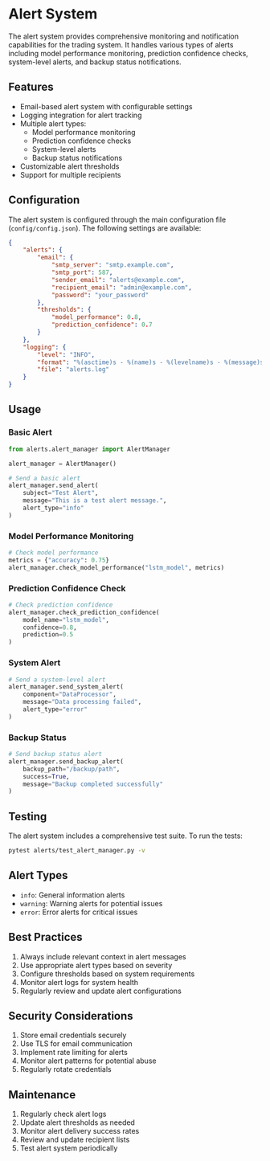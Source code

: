 # Alert System

The alert system provides comprehensive monitoring and notification capabilities for the trading system. It handles various types of alerts including model performance monitoring, prediction confidence checks, system-level alerts, and backup status notifications.

## Features

- Email-based alert system with configurable settings
- Logging integration for alert tracking
- Multiple alert types:
  - Model performance monitoring
  - Prediction confidence checks
  - System-level alerts
  - Backup status notifications
- Customizable alert thresholds
- Support for multiple recipients

## Configuration

The alert system is configured through the main configuration file (`config/config.json`). The following settings are available:

```json
{
    "alerts": {
        "email": {
            "smtp_server": "smtp.example.com",
            "smtp_port": 587,
            "sender_email": "alerts@example.com",
            "recipient_email": "admin@example.com",
            "password": "your_password"
        },
        "thresholds": {
            "model_performance": 0.8,
            "prediction_confidence": 0.7
        }
    },
    "logging": {
        "level": "INFO",
        "format": "%(asctime)s - %(name)s - %(levelname)s - %(message)s",
        "file": "alerts.log"
    }
}
```

## Usage

### Basic Alert

```python
from alerts.alert_manager import AlertManager

alert_manager = AlertManager()

# Send a basic alert
alert_manager.send_alert(
    subject="Test Alert",
    message="This is a test alert message.",
    alert_type="info"
)
```

### Model Performance Monitoring

```python
# Check model performance
metrics = {"accuracy": 0.75}
alert_manager.check_model_performance("lstm_model", metrics)
```

### Prediction Confidence Check

```python
# Check prediction confidence
alert_manager.check_prediction_confidence(
    model_name="lstm_model",
    confidence=0.8,
    prediction=0.5
)
```

### System Alert

```python
# Send a system-level alert
alert_manager.send_system_alert(
    component="DataProcessor",
    message="Data processing failed",
    alert_type="error"
)
```

### Backup Status

```python
# Send backup status alert
alert_manager.send_backup_alert(
    backup_path="/backup/path",
    success=True,
    message="Backup completed successfully"
)
```

## Testing

The alert system includes a comprehensive test suite. To run the tests:

```bash
pytest alerts/test_alert_manager.py -v
```

## Alert Types

- `info`: General information alerts
- `warning`: Warning alerts for potential issues
- `error`: Error alerts for critical issues

## Best Practices

1. Always include relevant context in alert messages
2. Use appropriate alert types based on severity
3. Configure thresholds based on system requirements
4. Monitor alert logs for system health
5. Regularly review and update alert configurations

## Security Considerations

1. Store email credentials securely
2. Use TLS for email communication
3. Implement rate limiting for alerts
4. Monitor alert patterns for potential abuse
5. Regularly rotate credentials

## Maintenance

1. Regularly check alert logs
2. Update alert thresholds as needed
3. Monitor alert delivery success rates
4. Review and update recipient lists
5. Test alert system periodically 